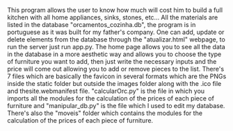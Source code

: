 This program allows the user to know how much will cost him to build a full kitchen with all home appliances, sinks, stones, etc...
All the materials are listed in the database "orcamentos_cozinha.db", the program is in portuguese as it was built for my father's company.
One can add, update or delete elements from the database through the "atualizar.html" webpage, to run the server just run app.py.
The home page allows you to see all the data in the database in a more aesthetic way and allows you to choose the type of furniture you want to add, then just write the necessary inputs and the price will come out allowing you to add or remove pieces to the list.
There's 7 files which are basically the favicon in several formats which are the PNGs inside the static folder but outside the images folder along with the .ico file and thesite.webmanifest file.
"calcularOrc.py" is the file in which you imports all the modules for the calculation of the prices of each piece of furniture and "manipular_db.py" is the file which I used to edit my database.
There's also the "moveis" folder which contains the  modules for the calculation of the prices of each piece of furniture.
